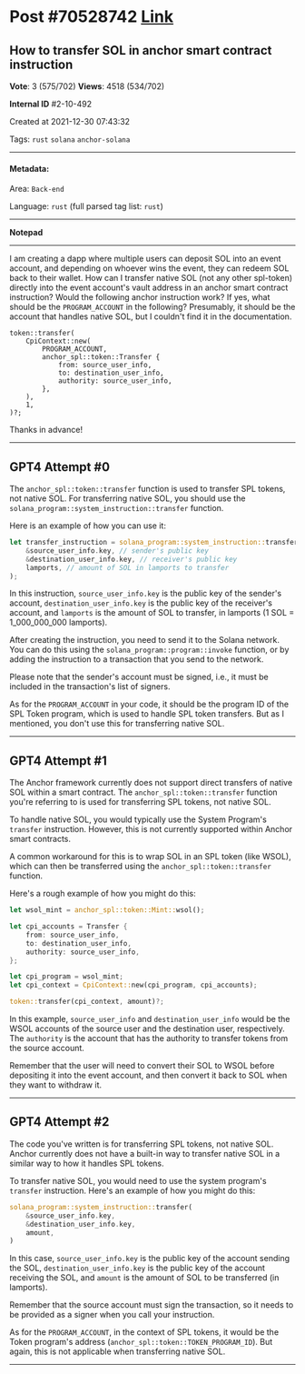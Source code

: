 
# Post \#70528742 [Link](https://stackoverflow.com/questions/70528742/)

## How to transfer SOL in anchor smart contract instruction

**Vote**: 3 (575/702) **Views**: 4518 (534/702) 

**Internal ID** \#2-10-492

Created at 2021-12-30 07:43:32

Tags: `rust` `solana` `anchor-solana`

----------

#### Metadata:

Area: `Back-end`

Language: `rust` (full parsed tag list: `rust`)

----------

**Notepad**


----------

I am creating a dapp where multiple users can deposit SOL into an event account, and depending on whoever wins the event, they can redeem SOL back to their wallet.
How can I transfer native SOL (not any other spl-token) directly into the event account's vault address in an anchor smart contract instruction?
Would the following anchor instruction work?
If yes, what should be the `PROGRAM_ACCOUNT` in the following? Presumably, it should be the account that handles native SOL, but I couldn't find it in the documentation.
```
token::transfer(
    CpiContext::new(
        PROGRAM_ACCOUNT,
        anchor_spl::token::Transfer {
            from: source_user_info,
            to: destination_user_info,
            authority: source_user_info,
        },
    ),
    1,
)?;
```

Thanks in advance!


----------
        
## GPT4 Attempt \#0

The `anchor_spl::token::transfer` function is used to transfer SPL tokens, not native SOL. For transferring native SOL, you should use the `solana_program::system_instruction::transfer` function.

Here is an example of how you can use it:

```rust
let transfer_instruction = solana_program::system_instruction::transfer(
    &source_user_info.key, // sender's public key
    &destination_user_info.key, // receiver's public key
    lamports, // amount of SOL in lamports to transfer
);
```

In this instruction, `source_user_info.key` is the public key of the sender's account, `destination_user_info.key` is the public key of the receiver's account, and `lamports` is the amount of SOL to transfer, in lamports (1 SOL = 1_000_000_000 lamports).

After creating the instruction, you need to send it to the Solana network. You can do this using the `solana_program::program::invoke` function, or by adding the instruction to a transaction that you send to the network.

Please note that the sender's account must be signed, i.e., it must be included in the transaction's list of signers.

As for the `PROGRAM_ACCOUNT` in your code, it should be the program ID of the SPL Token program, which is used to handle SPL token transfers. But as I mentioned, you don't use this for transferring native SOL.

--------

## GPT4 Attempt \#1

The Anchor framework currently does not support direct transfers of native SOL within a smart contract. The `anchor_spl::token::transfer` function you're referring to is used for transferring SPL tokens, not native SOL.

To handle native SOL, you would typically use the System Program's `transfer` instruction. However, this is not currently supported within Anchor smart contracts. 

A common workaround for this is to wrap SOL in an SPL token (like WSOL), which can then be transferred using the `anchor_spl::token::transfer` function. 

Here's a rough example of how you might do this:

```rust
let wsol_mint = anchor_spl::token::Mint::wsol();

let cpi_accounts = Transfer {
    from: source_user_info,
    to: destination_user_info,
    authority: source_user_info,
};

let cpi_program = wsol_mint;
let cpi_context = CpiContext::new(cpi_program, cpi_accounts);

token::transfer(cpi_context, amount)?;
```

In this example, `source_user_info` and `destination_user_info` would be the WSOL accounts of the source user and the destination user, respectively. The `authority` is the account that has the authority to transfer tokens from the source account.

Remember that the user will need to convert their SOL to WSOL before depositing it into the event account, and then convert it back to SOL when they want to withdraw it.

--------

## GPT4 Attempt \#2

The code you've written is for transferring SPL tokens, not native SOL. Anchor currently does not have a built-in way to transfer native SOL in a similar way to how it handles SPL tokens.

To transfer native SOL, you would need to use the system program's `transfer` instruction. Here's an example of how you might do this:

```rust
solana_program::system_instruction::transfer(
    &source_user_info.key,
    &destination_user_info.key,
    amount,
)
```

In this case, `source_user_info.key` is the public key of the account sending the SOL, `destination_user_info.key` is the public key of the account receiving the SOL, and `amount` is the amount of SOL to be transferred (in lamports).

Remember that the source account must sign the transaction, so it needs to be provided as a signer when you call your instruction.

As for the `PROGRAM_ACCOUNT`, in the context of SPL tokens, it would be the Token program's address (`anchor_spl::token::TOKEN_PROGRAM_ID`). But again, this is not applicable when transferring native SOL.

--------
